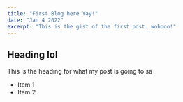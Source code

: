 ```yaml
---
title: "First Blog here Yay!"
date: "Jan 4 2022"
excerpt: "This is the gist of the first post. wohooo!"
---
```


## Heading lol

This is the heading for what my post is going to sa

- Item 1
- Item 2
